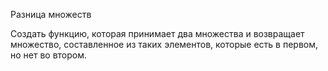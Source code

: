 Разница множеств

Создать функцию, которая принимает два множества и возвращает множество, составленное из таких элементов, которые есть в первом, но нет во втором.

